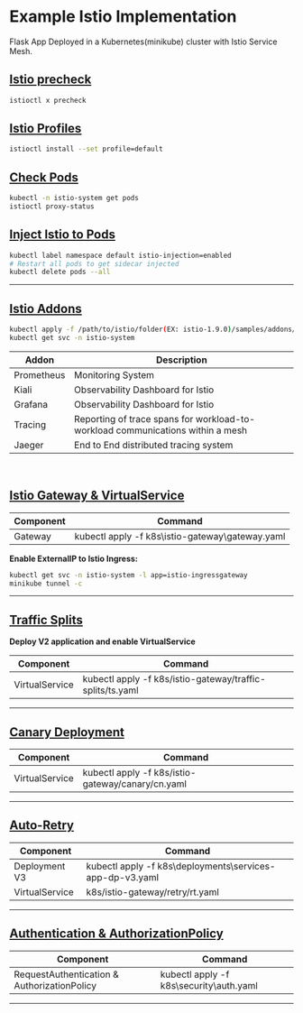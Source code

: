 # Example Istio Implementation

Flask App Deployed in a Kubernetes(minikube) cluster with Istio Service Mesh.

## <u>Istio precheck</u>

```bash
istioctl x precheck
```

## <u>[Istio Profiles](https://istio.io/latest/docs/setup/additional-setup/config-profiles/)</u>

```bash
istioctl install --set profile=default
```

## <u>Check Pods</u>

```bash
kubectl -n istio-system get pods
istioctl proxy-status
```

## <u>Inject Istio to Pods</u>

```bash
kubectl label namespace default istio-injection=enabled
# Restart all pods to get sidecar injected
kubectl delete pods --all
```

---

## <u>Istio Addons</u>

```bash
kubectl apply -f /path/to/istio/folder(EX: istio-1.9.0)/samples/addons/
kubectl get svc -n istio-system
```

Addon  | Description
------------ | -------------
Prometheus | Monitoring System
Kiali |  Observability Dashboard for Istio
Grafana | Observability Dashboard for Istio
Tracing | Reporting of trace spans for workload-to-workload communications within a mesh
Jaeger | End to End distributed tracing system

</br>

## <u>Istio Gateway & VirtualService</u>

Component | Command
------------ | -------------
Gateway | kubectl apply -f k8s\istio-gateway\gateway.yaml

**Enable ExternalIP to Istio Ingress:**

```bash
kubectl get svc -n istio-system -l app=istio-ingressgateway
minikube tunnel -c
```

---

## <u>Traffic Splits</u>

**Deploy V2 application and enable VirtualService**

Component | Command
------------ | -------------
VirtualService | kubectl apply -f k8s/istio-gateway/traffic-splits/ts.yaml

---

## <u>Canary Deployment</u>

Component | Command
------------ | -------------
VirtualService | kubectl apply -f k8s/istio-gateway/canary/cn.yaml

---

## <u>Auto-Retry</u>

Component | Command
------------ | -------------
Deployment V3 | kubectl apply -f k8s\deployments\services-app-dp-v3.yaml
VirtualService | k8s/istio-gateway/retry/rt.yaml

---

## <u>Authentication & AuthorizationPolicy</u>

Component | Command
------------ | -------------
RequestAuthentication & AuthorizationPolicy | kubectl apply -f k8s\security\auth.yaml

---